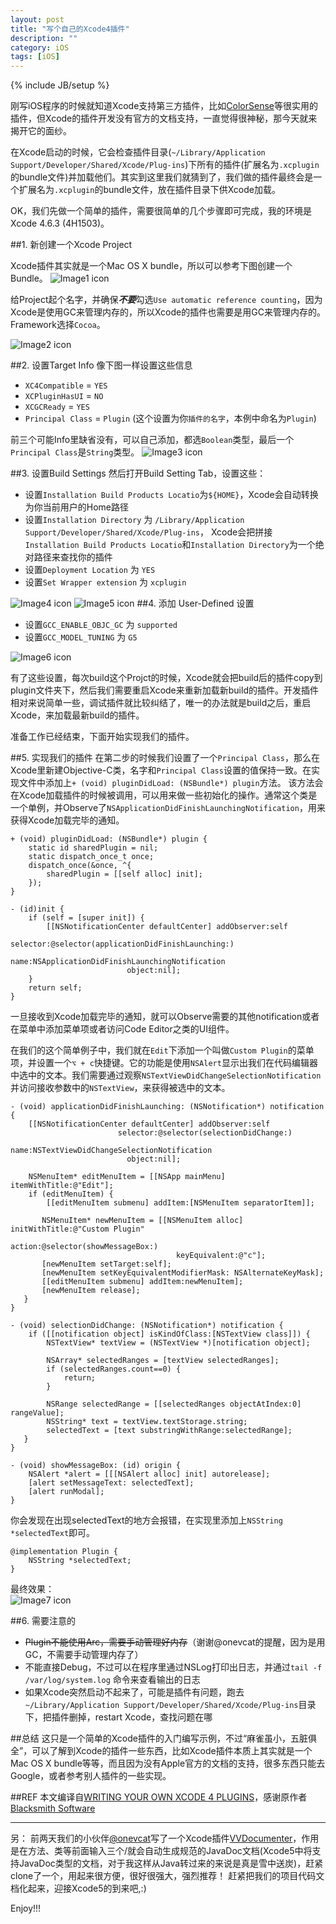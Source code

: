 ```yaml
---
layout: post
title: "写个自己的Xcode4插件"
description: ""
category: iOS
tags: [iOS]
---
```

{% include JB/setup %}

刚写iOS程序的时候就知道Xcode支持第三方插件，比如[ColorSense](https://github.com/omz/ColorSense-for-Xcode)等很实用的插件，但Xcode的插件开发没有官方的文档支持，一直觉得很神秘，那今天就来揭开它的面纱。

在Xcode启动的时候，它会检查插件目录(`~/Library/Application Support/Developer/Shared/Xcode/Plug-ins`)下所有的插件(扩展名为`.xcplugin`的bundle文件)并加载他们。其实到这里我们就猜到了，我们做的插件最终会是一个扩展名为`.xcplugin`的bundle文件，放在插件目录下供Xcode加载。

OK，我们先做一个简单的插件，需要很简单的几个步骤即可完成，我的环境是Xcode 4.6.3 (4H1503)。

##1. 新创建一个Xcode Project

Xcode插件其实就是一个Mac OS X bundle，所以可以参考下图创建一个Bundle。
![Image1 icon](/assets/resources/xcode_plugin_1.png)

给Project起个名字，并确保***不要***勾选`Use automatic reference counting`，因为Xcode是使用GC来管理内存的，所以Xcode的插件也需要是用GC来管理内存的。Framework选择`Cocoa`。

![Image2 icon](/assets/resources/xcode_plugin_2.png)


##2. 设置Target Info
像下图一样设置这些信息

* `XC4Compatible` = `YES`
* `XCPluginHasUI` = `NO`
* `XCGCReady` = `YES`
* `Principal Class` = `Plugin`  (这个设置为你`插件的名字`，本例中命名为`Plugin`)

前三个可能Info里缺省没有，可以自己添加，都选`Boolean`类型，最后一个`Principal Class`是`String`类型。
![Image3 icon](/assets/resources/xcode_plugin_3.png)

##3. 设置Build Settings
然后打开Build Setting Tab，设置这些：

* 设置`Installation Build Products Locatio`为`${HOME}`，Xcode会自动转换为你当前用户的Home路径
* 设置`Installation Directory` 为 `/Library/Application Support/Developer/Shared/Xcode/Plug-ins`， Xcode会把拼接`Installation Build Products Locatio`和`Installation Directory`为一个绝对路径来查找你的插件
* 设置`Deployment Location` 为 `YES`
* 设置`Set Wrapper extension` 为 `xcplugin`

![Image4 icon](/assets/resources/xcode_plugin_4.png)
![Image5 icon](/assets/resources/xcode_plugin_5.png)
##4. 添加 User-Defined 设置

* 设置`GCC_ENABLE_OBJC_GC` 为 `supported`
* 设置`GCC_MODEL_TUNING` 为 `G5`

![Image6 icon](/assets/resources/xcode_plugin_6.png)

有了这些设置，每次build这个Projct的时候，Xcode就会把build后的插件copy到plugin文件夹下，然后我们需要重启Xcode来重新加载新build的插件。开发插件相对来说简单一些，调试插件就比较纠结了，唯一的办法就是build之后，重启Xcode，来加载最新build的插件。

准备工作已经结束，下面开始实现我们的插件。

##5. 实现我们的插件
在第二步的时候我们设置了一个`Principal Class`，那么在Xcode里新建Objective-C类，名字和`Principal Class`设置的值保持一致。在实现文件中添加上`+ (void) pluginDidLoad: (NSBundle*) plugin`方法。 该方法会在Xcode加载插件的时候被调用，可以用来做一些初始化的操作。通常这个类是一个单例，并Observe了`NSApplicationDidFinishLaunchingNotification`，用来获得Xcode加载完毕的通知。

	+ (void) pluginDidLoad: (NSBundle*) plugin {
		static id sharedPlugin = nil;
		static dispatch_once_t once;
		dispatch_once(&once, ^{
			sharedPlugin = [[self alloc] init];
		});
	}
	
	- (id)init {
		if (self = [super init]) {
			[[NSNotificationCenter defaultCenter] addObserver:self 
	                        selector:@selector(applicationDidFinishLaunching:) 
	                            name:NSApplicationDidFinishLaunchingNotification 
	                          object:nil];
		}
		return self;
	}


一旦接收到Xcode加载完毕的通知，就可以Observe需要的其他notification或者在菜单中添加菜单项或者访问Code Editor之类的UI组件。

在我们的这个简单例子中，我们就在`Edit`下添加一个叫做`Custom Plugin`的菜单项，并设置一个`⌥ + c`快捷键。它的功能是使用`NSAlert`显示出我们在代码编辑器中选中的文本。我们需要通过观察`NSTextViewDidChangeSelectionNotification`并访问接收参数中的`NSTextView`，来获得被选中的文本。

	- (void) applicationDidFinishLaunching: (NSNotification*) notification {
	    [[NSNotificationCenter defaultCenter] addObserver:self 
	                        selector:@selector(selectionDidChange:) 
	                            name:NSTextViewDidChangeSelectionNotification 
	                          object:nil];
	
	    NSMenuItem* editMenuItem = [[NSApp mainMenu] itemWithTitle:@"Edit"];
	    if (editMenuItem) {
	        [[editMenuItem submenu] addItem:[NSMenuItem separatorItem]];
	
	       NSMenuItem* newMenuItem = [[NSMenuItem alloc] initWithTitle:@"Custom Plugin" 
	                                            action:@selector(showMessageBox:) 
	                                     keyEquivalent:@"c"];
	       [newMenuItem setTarget:self];
	       [newMenuItem setKeyEquivalentModifierMask: NSAlternateKeyMask];
	       [[editMenuItem submenu] addItem:newMenuItem];
	       [newMenuItem release];
	   }
	}
	
	- (void) selectionDidChange: (NSNotification*) notification {
	    if ([[notification object] isKindOfClass:[NSTextView class]]) {
	        NSTextView* textView = (NSTextView *)[notification object];
	
	        NSArray* selectedRanges = [textView selectedRanges];
	        if (selectedRanges.count==0) {
	            return;
	        }
	
	        NSRange selectedRange = [[selectedRanges objectAtIndex:0] rangeValue];
	        NSString* text = textView.textStorage.string;
	        selectedText = [text substringWithRange:selectedRange];
	   }
	}
	
	- (void) showMessageBox: (id) origin {
	    NSAlert *alert = [[[NSAlert alloc] init] autorelease];
	    [alert setMessageText: selectedText];
	    [alert runModal];
	}

你会发现在出现selectedText的地方会报错，在实现里添加上`NSString *selectedText`即可。

	@implementation Plugin {
	    NSString *selectedText;
	}

最终效果：  
![Image7 icon](/assets/resources/xcode_plugin_7.png)


##6. 需要注意的
* ~~Plugin不能使用Arc，需要手动管理好内存~~（谢谢@onevcat的提醒，因为是用GC，不需要手动管理内存了）
* 不能直接Debug，不过可以在程序里通过NSLog打印出日志，并通过`tail -f /var/log/system.log`	命令来查看输出的日志
* 如果Xcode突然启动不起来了，可能是插件有问题，跑去`~/Library/Application Support/Developer/Shared/Xcode/Plug-ins`目录下，把插件删掉，restart Xcode，查找问题在哪

##总结
这只是一个简单的Xcode插件的入门编写示例，不过“麻雀虽小，五脏俱全”，可以了解到Xcode的插件一些东西，比如Xcode插件本质上其实就是一个Mac OS X bundle等等，而且因为没有Apple官方的文档的支持，很多东西只能去Google，或者参考别人插件的一些实现。


##REF
本文编译自[WRITING YOUR OWN XCODE 4 PLUGINS](http://blacksmithsoftware.com/blog/2012/11/19/writing-your-own-xcode4-plugins)，感谢原作者[Blacksmith Software](http://twitter.com/#!/BlacksmithSW)

---

另：
前两天我们的小伙伴[@onevcat](http://weibo.com/onevcat)写了一个Xcode插件[VVDocumenter](https://github.com/onevcat/VVDocumenter-Xcode?source=c)，作用是在方法、类等前面输入三个/就会自动生成规范的JavaDoc文档(Xcode5中将支持JavaDoc类型的文档，对于我这样从Java转过来的来说是真是雪中送炭)，赶紧clone了一个，用起来很方便，很好很强大，强烈推荐！ 赶紧把我们的项目代码文档化起来，迎接Xcode5的到来吧,:)


Enjoy!!!


